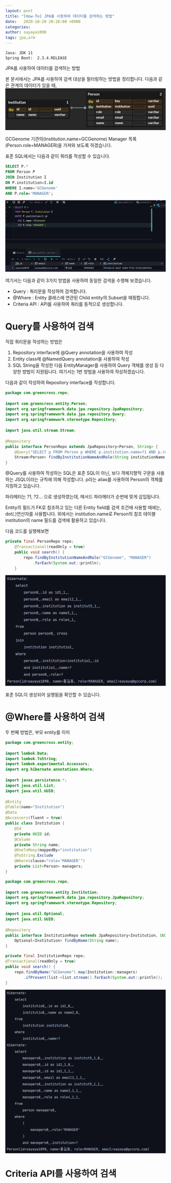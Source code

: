 ```yaml
---
layout: post
title: "[How-To] JPA를 사용하여 데이터를 검색하는 방법"
date:   2020-10-29 20:26:00 +0900
categories:
author: sayaya1090
tags: jpa,orm
---
```


```
Java: JDK 11
Spring Boot:  2.3.4.RELEASE
```

JPA를 사용하여 데이터를 검색하는 방법

본 문서에서는 JPA를 사용하여 검색 대상을 필터링하는 방법을 정리합니다. 
다음과 같은 관계의 데이터가 있을 때,
![img0](/assets/img/2020-10-29-jpa-search-img0.PNG)

GCGenome 기관의(Institution.name=GCGenome) Manager 목록(Person.role=MANAGER)을 가져와 보도록 하겠습니다.

표준 SQL에서는 다음과 같이 쿼리를 작성할 수 있습니다.
```sql
SELECT P.* 
FROM Person P 
JOIN Institution I 
ON P.institution=I.id 
WHERE I.name='GCGenome'
AND P.role='MANAGER';
```
![img1](/assets/img/2020-10-29-jpa-search-img1.PNG)

여기서는 다음과 같이 3가지 방법을 사용하여 동일한 검색을 수행해 보겠습니다.
 - Query : 쿼리문을 작성하여 검색합니다.
 - @Where : Entity 클래스에 연관된 Child entity의 Subset을 매핑합니다.
 - Criteria API : API를 사용하여 쿼리를 동적으로 생성합니다.
 
 
# Query를 사용하여 검색
직접 쿼리문을 작성하는 방법은 
1. Repository interface에 @Query annotation을 사용하여 작성
2. Entity class에 @NamedQuery annotation을 사용하여 작성
3. SQL String을 작성한 다음 EntityManager를 사용하여 Query 객체를 생성
등 다양한 방법이 지원됩니다. 여기서는 1번 방법을 사용하여 작성하겠습니다.

다음과 같이 작성하여 Repository interface를 작성합니다. 
```java
package com.greencross.repo;

import com.greencross.entity.Person;
import org.springframework.data.jpa.repository.JpaRepository;
import org.springframework.data.jpa.repository.Query;
import org.springframework.stereotype.Repository;

import java.util.stream.Stream;

@Repository
public interface PersonRepo extends JpaRepository<Person, String> {
	@Query("SELECT p FROM Person p WHERE p.institution.name=?1 AND p.role=?2")
	Stream<Person> findByInstitutionNameAndRole(String institutionName, String role);
}
```

@Query를 사용하여 작성하는 SQL은 표준 SQL이 아닌, 보다 객체지향적 구문을 사용하는 JSQL이라는 규칙에 의해 작성합니다. 
p라는 alias를 사용하여 Person의 객체를 지칭하고 있습니다. 

파라메터는 ?1, ?2... 으로 생성하였는데, 메서드 파라메터가 순번에 맞게 삽입됩니다.

Entity의 필드가 FK로 참조하고 있는 다른 Entity field를 검색 조건에 사용할 때에는, dot(.)연산자를 사용합니다.
위에서는 institution.name로 Person의 참조 테이블 institution의 name 필드를 검색에 활용하고 있습니다.

다음 코드를 실행해보면
```java
private final PersonRepo repo;
	@Transactional(readOnly = true)
	public void search() {
		repo.findByInstitutionNameAndRole("GCGenome", "MANAGER")
			.forEach(System.out::println);
	}
```
![img2](/assets/img/2020-10-29-jpa-search-img2.PNG)

표준 SQL이 생성되어 실행됨을 확인할 수 있습니다.

 
# @Where를 사용하여 검색
두 번째 방법은, 부모 entity를 이미 

```java
package com.greencross.entity;

import lombok.Data;
import lombok.ToString;
import lombok.experimental.Accessors;
import org.hibernate.annotations.Where;

import javax.persistence.*;
import java.util.List;
import java.util.UUID;

@Entity
@Table(name="Institution")
@Data
@Accessors(fluent = true)
public class Institution {
	@Id
	private UUID id;
	@Column
	private String name;
	@OneToMany(mappedBy="institution")
	@ToString.Exclude
	@Where(clause="role='MANAGER'")
	private List<Person> managers;
}

```

```java
package com.greencross.repo;

import com.greencross.entity.Institution;
import org.springframework.data.jpa.repository.JpaRepository;
import org.springframework.stereotype.Repository;

import java.util.Optional;
import java.util.UUID;

@Repository
public interface InstitutionRepo extends JpaRepository<Institution, UUID> {
	Optional<Institution> findByName(String name);
}

```

```java
private final InstitutionRepo repo;
@Transactional(readOnly = true)
public void search() {
	repo.findByName("GCGenome").map(Institution::managers)
		.ifPresent(list->list.stream().forEach(System.out::println));
}
```

![img3](/assets/img/2020-10-29-jpa-search-img3.PNG)

# Criteria API를 사용하여 검색
